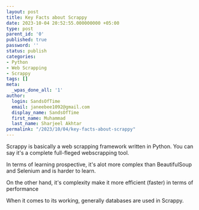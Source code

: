 ```yaml
---
layout: post
title: Key Facts about Scrappy
date: 2023-10-04 20:52:55.000000000 +05:00
type: post
parent_id: '0'
published: true
password: ''
status: publish
categories:
- Python
- Web Scrapping
- Scrappy
tags: []
meta:
  _wpas_done_all: '1'
author:
  login: SandsOfTime
  email: janeebee1092@gmail.com
  display_name: SandsOfTime
  first_name: Muhammad
  last_name: Sharjeel Akhtar
permalink: "/2023/10/04/key-facts-about-scrappy"
---
```

Scrappy is basically a web scrapping framework written in Python. You can say it's a complete full-fleged webscrapping tool. 

In terms of learning prospective, it's alot more complex than BeautifulSoup and Selenium and is harder to learn.

On the other hand, it's complexity make it more efficient (faster) in terms of performance

When it comes to its working, generally databases are used in Scrappy.
